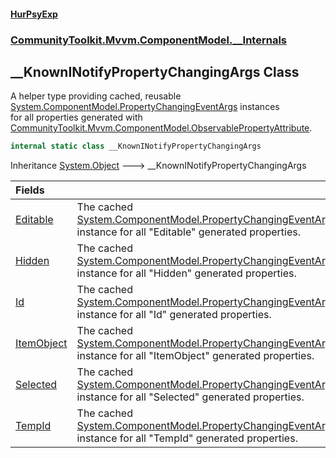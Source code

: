 #### [HurPsyExp](index.md 'index')
### [CommunityToolkit.Mvvm.ComponentModel.__Internals](CommunityToolkit.Mvvm.ComponentModel.__Internals.md 'CommunityToolkit.Mvvm.ComponentModel.__Internals')

## __KnownINotifyPropertyChangingArgs Class

A helper type providing cached, reusable [System.ComponentModel.PropertyChangingEventArgs](https://docs.microsoft.com/en-us/dotnet/api/System.ComponentModel.PropertyChangingEventArgs 'System.ComponentModel.PropertyChangingEventArgs') instances  
for all properties generated with [CommunityToolkit.Mvvm.ComponentModel.ObservablePropertyAttribute](https://docs.microsoft.com/en-us/dotnet/api/CommunityToolkit.Mvvm.ComponentModel.ObservablePropertyAttribute 'CommunityToolkit.Mvvm.ComponentModel.ObservablePropertyAttribute').

```csharp
internal static class __KnownINotifyPropertyChangingArgs
```

Inheritance [System.Object](https://docs.microsoft.com/en-us/dotnet/api/System.Object 'System.Object') &#129106; __KnownINotifyPropertyChangingArgs

| Fields | |
| :--- | :--- |
| [Editable](CommunityToolkit.Mvvm.ComponentModel.__Internals.__KnownINotifyPropertyChangingArgs.Editable.md 'CommunityToolkit.Mvvm.ComponentModel.__Internals.__KnownINotifyPropertyChangingArgs.Editable') | The cached [System.ComponentModel.PropertyChangingEventArgs](https://docs.microsoft.com/en-us/dotnet/api/System.ComponentModel.PropertyChangingEventArgs 'System.ComponentModel.PropertyChangingEventArgs') instance for all "Editable" generated properties. |
| [Hidden](CommunityToolkit.Mvvm.ComponentModel.__Internals.__KnownINotifyPropertyChangingArgs.Hidden.md 'CommunityToolkit.Mvvm.ComponentModel.__Internals.__KnownINotifyPropertyChangingArgs.Hidden') | The cached [System.ComponentModel.PropertyChangingEventArgs](https://docs.microsoft.com/en-us/dotnet/api/System.ComponentModel.PropertyChangingEventArgs 'System.ComponentModel.PropertyChangingEventArgs') instance for all "Hidden" generated properties. |
| [Id](CommunityToolkit.Mvvm.ComponentModel.__Internals.__KnownINotifyPropertyChangingArgs.Id.md 'CommunityToolkit.Mvvm.ComponentModel.__Internals.__KnownINotifyPropertyChangingArgs.Id') | The cached [System.ComponentModel.PropertyChangingEventArgs](https://docs.microsoft.com/en-us/dotnet/api/System.ComponentModel.PropertyChangingEventArgs 'System.ComponentModel.PropertyChangingEventArgs') instance for all "Id" generated properties. |
| [ItemObject](CommunityToolkit.Mvvm.ComponentModel.__Internals.__KnownINotifyPropertyChangingArgs.ItemObject.md 'CommunityToolkit.Mvvm.ComponentModel.__Internals.__KnownINotifyPropertyChangingArgs.ItemObject') | The cached [System.ComponentModel.PropertyChangingEventArgs](https://docs.microsoft.com/en-us/dotnet/api/System.ComponentModel.PropertyChangingEventArgs 'System.ComponentModel.PropertyChangingEventArgs') instance for all "ItemObject" generated properties. |
| [Selected](CommunityToolkit.Mvvm.ComponentModel.__Internals.__KnownINotifyPropertyChangingArgs.Selected.md 'CommunityToolkit.Mvvm.ComponentModel.__Internals.__KnownINotifyPropertyChangingArgs.Selected') | The cached [System.ComponentModel.PropertyChangingEventArgs](https://docs.microsoft.com/en-us/dotnet/api/System.ComponentModel.PropertyChangingEventArgs 'System.ComponentModel.PropertyChangingEventArgs') instance for all "Selected" generated properties. |
| [TempId](CommunityToolkit.Mvvm.ComponentModel.__Internals.__KnownINotifyPropertyChangingArgs.TempId.md 'CommunityToolkit.Mvvm.ComponentModel.__Internals.__KnownINotifyPropertyChangingArgs.TempId') | The cached [System.ComponentModel.PropertyChangingEventArgs](https://docs.microsoft.com/en-us/dotnet/api/System.ComponentModel.PropertyChangingEventArgs 'System.ComponentModel.PropertyChangingEventArgs') instance for all "TempId" generated properties. |
